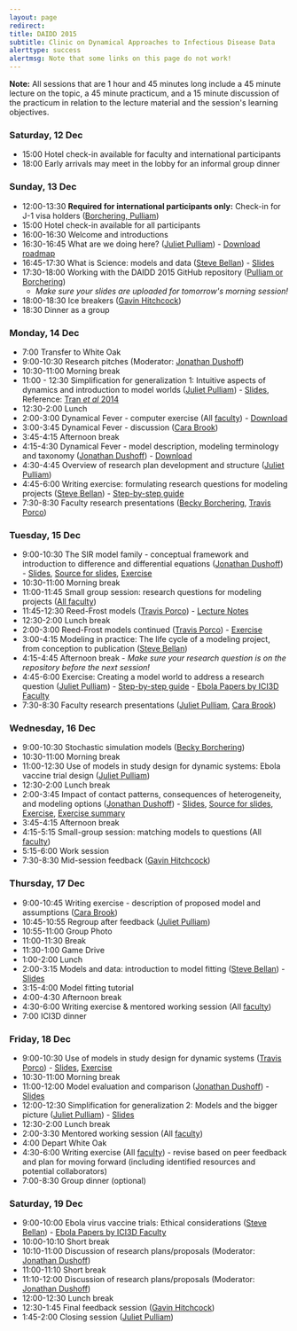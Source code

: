 ```yaml
---
layout: page
redirect:
title: DAIDD 2015
subtitle: Clinic on Dynamical Approaches to Infectious Disease Data
alerttype: success
alertmsg: Note that some links on this page do not work!
---
```


**Note:** All sessions that are 1 hour and 45 minutes long include a 45 minute lecture on the topic, a 45 minute practicum, and a 15 minute discussion of the practicum in relation to the lecture material and the session's learning objectives.

### Saturday, 12 Dec
- 15:00 Hotel check-in available for faculty and international participants
- 18:00 Early arrivals may meet in the lobby for an informal group dinner

### Sunday, 13 Dec
-   12:00-13:30 **Required for international participants only:** Check-in for J-1 visa holders ([Borchering, Pulliam]({{site.absoluteurl}}/people/))
- 15:00 Hotel check-in available for all participants
- 16:00-16:30 Welcome and introductions
- 16:30-16:45 What are we doing here? ([Juliet Pulliam]({{site.absoluteurl}}/people/))  - [Download roadmap](./Materials/DAIDD2015roadmap.pdf)
- 16:45-17:30 What is Science: models and data ([Steve Bellan]({{site.absoluteurl}}/people/)) - [Slides](./Lectures/Bellan_ModelsAndData.pdf)
- 17:30-18:00 Working with the DAIDD 2015 GitHub repository ([Pulliam or Borchering]({{site.absoluteurl}}/people/))
    - _Make sure your slides are uploaded for tomorrow's morning session!_
- 18:00-18:30 Ice breakers ([Gavin Hitchcock]({{site.absoluteurl}}/people/))
- 18:30 Dinner as a group

### Monday, 14 Dec
- 7:00 Transfer to White Oak
- 9:00-10:30 Research pitches (Moderator: [Jonathan Dushoff]({{site.absoluteurl}}/people/))
- 10:30-11:00 Morning break
- 11:00 - 12:30 Simplification for generalization 1: Intuitive aspects of dynamics and introduction to model worlds ([Juliet Pulliam]({{site.absoluteurl}}/people/)) - [Slides](./Lectures/Pulliam_S4G1.pdf), Reference: [Tran _et al_ 2014](http://www.plosone.org/article/info%3Adoi%2F10.1371%2Fjournal.pone.0114479 "Tran et al 2014")
- 12:30-2:00 Lunch
- 2:00-3:00 Dynamical Fever - computer exercise (All [faculty]({{site.absoluteurl}}/people)) - [Download](./Tutorials/DynamicalFever.zip)
- 3:00-3:45 Dynamical Fever - discussion ([Cara Brook]({{site.absoluteurl}}/people/))
- 3:45-4:15 Afternoon break
- 4:15-4:30 Dynamical Fever - model description, modeling terminology and taxonomy ([Jonathan Dushoff]({{site.absoluteurl}}/people/)) - [Download](./Materials/modelTaxonomy.html)
- 4:30-4:45 Overview of research plan development and structure ([Juliet Pulliam]({{site.absoluteurl}}/people/))
- 4:45-6:00 Writing exercise: formulating research questions for modeling projects ([Steve Bellan]({{site.absoluteurl}}/people/)) - [Step-by-step guide](./Materials/researchQuestions.html)
- 7:30-8:30 Faculty research presentations ([Becky Borchering]({{site.absoluteurl}}/people/), [Travis Porco]({{site.absoluteurl}}/people/))

### Tuesday, 15 Dec

- 9:00-10:30 The SIR model family - conceptual framework and introduction to difference and differential equations ([Jonathan Dushoff]({{site.absoluteurl}}/people/)) - [Slides](./Lectures/Dushoff_SIRmodelFamily.pdf), [Source for slides](http://lalashan.mcmaster.ca/theobio/mmed/index.php/SIR_model_family), [Exercise](./Tutorials/SIRmodelFamily.html)
- 10:30-11:00 Morning break
- 11:00-11:45 Small group session: research questions for modeling projects ([All faculty]({{site.absoluteurl}}/people/))
- 11:45-12:30 Reed-Frost models ([Travis Porco]({{site.absoluteurl}}/people/)) - [Lecture Notes](./Lectures/Porco_ReedFrost.pdf)
- 12:30-2:00 Lunch break
- 2:00-3:00 Reed-Frost models continued ([Travis Porco]({{site.absoluteurl}}/people/)) -  [Exercise](./Tutorials/ReedFrost.zip)
- 3:00-4:15 Modeling in practice: The life cycle of a modeling project, from conception to publication ([Steve Bellan]({{site.absoluteurl}}/people/))
- 4:15-4:45 Afternoon break - _Make sure your research question is on the repository before the next session!_
- 4:45-6:00 Exercise: Creating a model world to address a research question ([Juliet Pulliam]({{site.absoluteurl}}/people/)) - [Step-by-step guide](./Materials/modelWorld.html) - [Ebola Papers by ICI3D Faculty](http://ebola.ici3d.org)
- 7:30-8:30 Faculty research presentations ([Juliet Pulliam]({{site.absoluteurl}}/people/), [Cara Brook]({{site.absoluteurl}}/people/))

### Wednesday, 16 Dec
- 9:00-10:30 Stochastic simulation models ([Becky Borchering]({{site.absoluteurl}}/people/))
- 10:30-11:00 Morning break
- 11:00-12:30 Use of models in study design for dynamic systems: Ebola vaccine trial design ([Juliet Pulliam]({{site.absoluteurl}}/people/))
- 12:30-2:00 Lunch break
- 2:00-3:45 Impact of contact patterns, consequences of heterogeneity, and modeling options ([Jonathan Dushoff]({{site.absoluteurl}}/people/)) - [Slides](./Lectures/Dushoff_Heterogeneity.pdf), [Source for slides](http://lalashan.mcmaster.ca/theobio/mmed/index.php/Heterogeneity_lecture), [Exercise](./Tutorials/heterogeneityTutorial.zip), [Exercise summary](./Tutorials/heterogeneityTutorialSummary.pdf)
- 3:45-4:15 Afternoon break
- 4:15-5:15 Small-group session: matching models to questions (All [faculty]({{site.absoluteurl}}/people))
- 5:15-6:00 Work session
- 7:30-8:30 Mid-session feedback ([Gavin Hitchcock]({{site.absoluteurl}}/people/))

### Thursday, 17 Dec

- 9:00-10:45 Writing exercise - description of proposed model and assumptions ([Cara Brook]({{site.absoluteurl}}/people/))
- 10:45-10:55 Regroup after feedback ([Juliet Pulliam]({{site.absoluteurl}}/people/))
- 10:55-11:00 Group Photo
- 11:00-11:30 Break
- 11:30-1:00 Game Drive
- 1:00-2:00 Lunch
- 2:00-3:15 Models and data: introduction to model fitting
    ([Steve Bellan]({{site.absoluteurl}}/people/)) - [Slides](./Lectures/Bellan_ModelFitting.pdf)
- 3:15-4:00 Model fitting tutorial
- 4:00-4:30 Afternoon break
- 4:30-6:00 Writing exercise & mentored working session (All [faculty]({{site.absoluteurl}}/people))
-   7:00 ICI3D dinner

### Friday, 18 Dec

- 9:00-10:30 Use of models in study design for dynamic systems ([Travis Porco]({{site.absoluteurl}}/people/)) - [Slides](./Lectures/Porco_trachomaExample.pdf), [Exercise](./Tutorials/trachomaTutorial.zip)
- 10:30-11:00 Morning break
- 11:00-12:00 Model evaluation and comparison ([Jonathan Dushoff]({{site.absoluteurl}}/people/)) - [Slides](./Lectures/Scott_ModelEvaluation.pdf)
- 12:00-12:30 Simplification for generalization 2: Models and the bigger picture ([Juliet Pulliam]({{site.absoluteurl}}/people/)) - [Slides](https://github.com/ICI3D/DAIDD2014/blob/master/Lectures/Pulliam_S4G2.pdf?raw=true)
- 12:30-2:00 Lunch break
- 2:00-3:30 Mentored working session (All [faculty]({{site.absoluteurl}}/people))
- 4:00 Depart White Oak
- 4:30-6:00 Writing exercise (All [faculty]({{site.absoluteurl}}/people)) - revise based on peer feedback and plan for moving forward (including identified resources and potential collaborators)
- 7:00-8:30 Group dinner (optional)

### Saturday, 19 Dec
- 9:00-10:00 Ebola virus vaccine trials: Ethical considerations ([Steve Bellan]({{site.absoluteurl}}/people/)) - [Ebola Papers by ICI3D Faculty](http://ebola.ici3d.org)
- 10:00-10:10 Short break
- 10:10-11:00 Discussion of research plans/proposals (Moderator: [Jonathan Dushoff]({{site.absoluteurl}}/people/))
- 11:00-11:10 Short break
- 11:10-12:00 Discussion of research plans/proposals (Moderator: [Jonathan Dushoff]({{site.absoluteurl}}/people/))
- 12:00-12:30 Lunch break
- 12:30-1:45 Final feedback session ([Gavin Hitchcock]({{site.absoluteurl}}/people/))
- 1:45-2:00 Closing session ([Juliet Pulliam]({{site.absoluteurl}}/people/))
